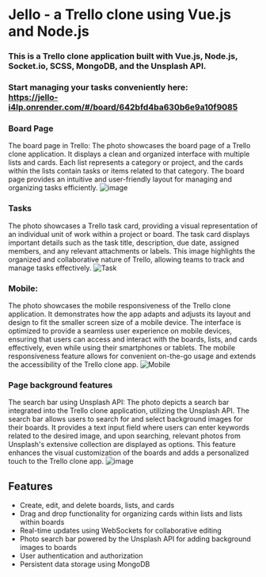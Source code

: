 # Jello - a Trello clone using Vue.js and Node.js

### This is a Trello clone application built with Vue.js, Node.js, Socket.io, SCSS, MongoDB, and the Unsplash API.
###  Start managing your tasks conveniently here: <br> https://jello-i4lp.onrender.com/#/board/642bfd4ba630b6e9a10f9085 <br>

### Board Page
The board page in Trello:
The photo showcases the board page of a Trello clone application. It displays a clean and organized interface with multiple lists and cards. Each list represents a category or project, and the cards within the lists contain tasks or items related to that category. The board page provides an intuitive and user-friendly layout for managing and organizing tasks efficiently.
![image](https://github.com/OriTeicher/Jello/assets/119428349/e6820906-389d-420c-a3f4-41e7fdbb8831)
<br>

### Tasks
The photo showcases a Trello task card, providing a visual representation of an individual unit of work within a project or board.
The task card displays important details such as the task title, description, due date, assigned members, and any relevant attachments or labels.
This image highlights the organized and collaborative nature of Trello, allowing teams to track and manage tasks effectively. 
![Task](https://github.com/OriTeicher/Jello/assets/119428349/b01db122-0d7d-441b-9c1d-0f22c7faef35)
<br>

### Mobile:
The photo showcases the mobile responsiveness of the Trello clone application. It demonstrates how the app adapts and adjusts its layout and design to fit the smaller screen size of a mobile device. The interface is optimized to provide a seamless user experience on mobile devices, ensuring that users can access and interact with the boards, lists, and cards effectively, even while using their smartphones or tablets. The mobile responsiveness feature allows for convenient on-the-go usage and extends the accessibility of the Trello clone app.
![Mobile](https://github.com/OriTeicher/Jello/assets/119428349/a6c1a833-ba55-4f49-b273-efb4970fe7ac)
<br>

### Page background features
The search bar using Unsplash API:
The photo depicts a search bar integrated into the Trello clone application, utilizing the Unsplash API. The search bar allows users to search for and select background images for their boards. It provides a text input field where users can enter keywords related to the desired image, and upon searching, relevant photos from Unsplash's extensive collection are displayed as options. This feature enhances the visual customization of the boards and adds a personalized touch to the Trello clone app.
![image](https://github.com/OriTeicher/Jello/assets/119428349/2a90a342-78f4-4554-92fd-aa60dd44e2cf)


## Features
- Create, edit, and delete boards, lists, and cards
- Drag and drop functionality for organizing cards within lists and lists within boards
- Real-time updates using WebSockets for collaborative editing
- Photo search bar powered by the Unsplash API for adding background images to boards
- User authentication and authorization
- Persistent data storage using MongoDB



